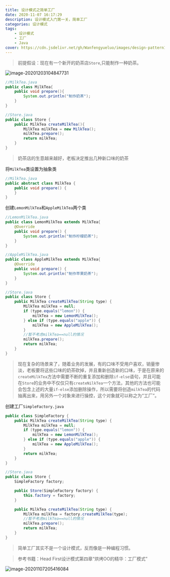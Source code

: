 ```yaml
---
title: 设计模式之简单工厂
date: 2020-11-07 16:17:29
description: 设计模式入门第一关，简单工厂
categories: 设计模式
tags: 
	- 设计模式
	- 工厂
	- Java
cover: https://cdn.jsdelivr.net/gh/Wanfengyueluo/images/design-pattern1.png
---
```


> 前提假设：现在有一个新开的奶茶店`Store`,只能制作一种奶茶。

![image-20201203104847731](https://cdn.jsdelivr.net/gh/Wanfengyueluo/images/design-pattern1.png)

```java
//MilkTea.java
public class MilkTea{
    public void prepare(){
		System.out.println("制作奶茶");
	}
}
```

```java
//Store.java
public class Store {
	public MilkTea createMilkTea(){
		MilkTea milkTea = new MilkTea();
		milkTea.prepare();
		return milkTea;
	}
}
```

>  奶茶店的生意越来越好，老板决定推出几种新口味的奶茶

将`MilkTea`类设置为抽象类

```java
//MilkTea.java
public abstract class MilkTea {
	public void prepare() {
	}
}
```

创建`LemonMilkTea`和`AppleMilkTea`两个类

```java
//LemonMilkTea.java
public class LemonMilkTea extends MilkTea{
	@Override
	public void prepare() {
		System.out.println("制作柠檬奶茶");
	}
}
```

```java
//AppleMilkTea.java
public class AppleMilkTea extends MilkTea{
	@Override
	public void prepare() {
		System.out.println("制作苹果奶茶");
	}
}
```

```java
//Store.java
public class Store {
	public MilkTea createMilkTea(String type) {
		MilkTea milkTea = null;
		if (type.equals("lemon")) {
			milkTea = new LemonMilkTea();
		} else if (type.equals("apple")) {
			milkTea = new AppleMilkTea();
		}
		//暂不考虑milkTea==null的情况
		milkTea.prepare();
		return milkTea;
	}
}
```

> 现在复杂的场景来了，随着业务的发展，有的口味不受用户喜欢，销量惨淡，老板要将这些口味的奶茶砍掉，并且重新创造新的口味，于是在原来的`createMilkTea`方法中需要不断的重复添加和删除`if-else`语句，并且可能在`Store`的业务中不仅仅只有`createNilkTea`一个方法，其他的方法也可能会包含上述的大量`if-else`添加删除操作，所以需要将创造`milkTea`的代码抽离出来，用另外一个对象来进行操控，这个对象就可以称之为“工厂”。

创建工厂`SimpleFactory.java`

```java
public class SimpleFactory {
	public MilkTea createMilkTea(String type) {
		MilkTea milkTea = null;
		if (type.equals("lemon")) {
			milkTea = new LemonMilkTea();
		} else if (type.equals("apple")) {
			milkTea = new AppleMilkTea();
		}
		return milkTea;
	}
}
```

```java
//Store.java
public class Store {
	SimpleFactory factory;

	public Store(SimpleFactory factory) {
		this.factory = factory;
	}

	public MilkTea createMilkTea(String type) {
		MilkTea milkTea = factory.createMilkTea(type);
		//暂不考虑milkTea==null的情况
		milkTea.prepare();
		return milkTea;
	}
}
```

> 简单工厂其实不是一个设计模式，反而像是一种编程习惯。

> 参考书籍：Head First设计模式第四章“烘烤OO的精华：工厂模式”

![image-20201107205416084](https://cdn.jsdelivr.net/gh/Wanfengyueluo/images/design-pattern1.png)

